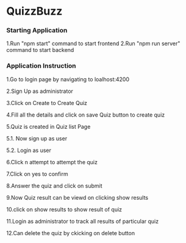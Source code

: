 # QuizzBuzz

### Starting Application ###
1.Run "npm start" command to start frontend
2.Run "npm run server" command to start backend

### Application Instruction ###
1.Go to login page by navigating to loalhost:4200

2.Sign Up as administrator

3.Click on Create to Create Quiz

4.Fill all the details and click on save Quiz button to create quiz

5.Quiz is created in Quiz list Page 

5.1. Now sign up as user

5.2. Login as user

6.Click n attempt to attempt the quiz

7.Click on yes to confirm

8.Answer the quiz and click on submit

9.Now Quiz result can be viewd on clicking show results

10.click on show results to show result of quiz

11.Login as administrator to track all results of particular quiz

12.Can delete the quiz by ckicking on delete button
